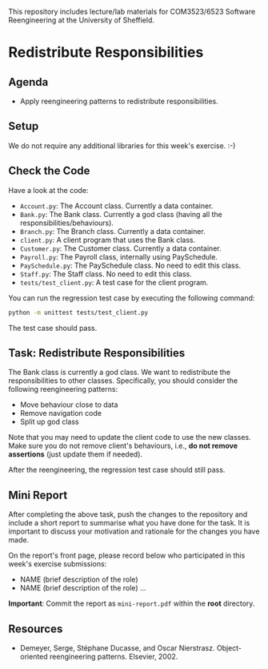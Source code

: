 This repository includes lecture/lab materials for COM3523/6523 Software Reengineering at the University of Sheffield.

# Redistribute Responsibilities

## Agenda
- Apply reengineering patterns to redistribute responsibilities.

## Setup
We do not require any additional libraries for this week's exercise. :-)

## Check the Code
Have a look at the code:
- `Account.py`: The Account class. Currently a data container.
- `Bank.py`: The Bank class. Currently a god class (having all the responsibilities/behaviours).
- `Branch.py`: The Branch class. Currently a data container.
- `client.py`: A client program that uses the Bank class.
- `Customer.py`: The Customer class. Currently a data container.
- `Payroll.py`: The Payroll class, internally using PaySchedule.
- `PaySchedule.py`: The PaySchedule class. No need to edit this class.
- `Staff.py`: The Staff class. No need to edit this class.
- `tests/test_client.py`: A test case for the client program.

You can run the regression test case by executing the following command:
```bash
python -m unittest tests/test_client.py
```
The test case should pass.

## Task: Redistribute Responsibilities
The Bank class is currently a god class. 
We want to redistribute the responsibilities to other classes. 
Specifically, you should consider the following reengineering patterns:
- Move behaviour close to data
- Remove navigation code
- Split up god class

Note that you may need to update the client code to use the new classes.
Make sure you do not remove client's behaviours, i.e., **do not remove assertions** (just update them if needed).

After the reengineering, the regression test case should still pass.

## Mini Report

After completing the above task, push the changes to the repository and include a short report to summarise what you have done for the task. 
It is important to discuss your motivation and rationale for the changes you have made.

On the report's front page, please record below who participated in this week's exercise submissions:

- NAME (brief description of the role)
- NAME (brief description of the role)
...

**Important**: Commit the report as `mini-report.pdf` within the **root** directory.

## Resources

- Demeyer, Serge, Stéphane Ducasse, and Oscar Nierstrasz. Object-oriented reengineering patterns. Elsevier, 2002.